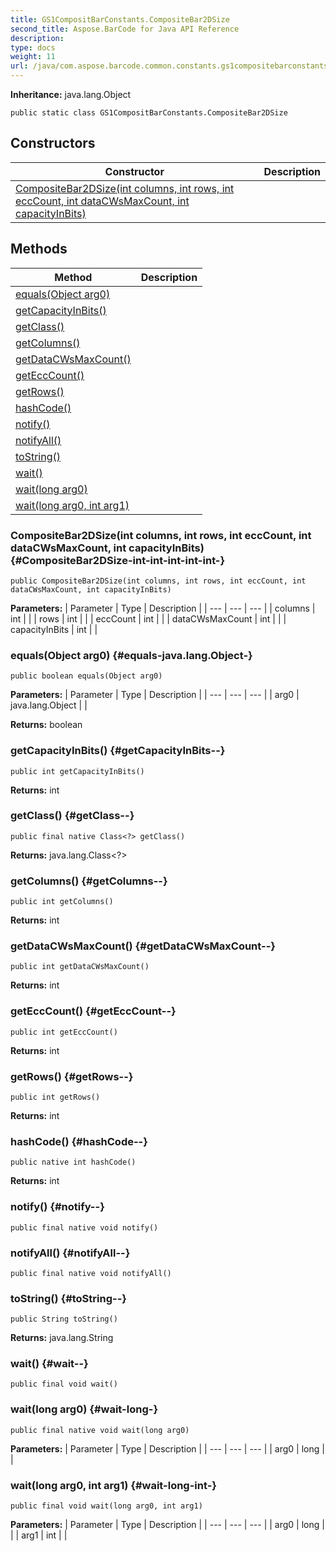 ```yaml
---
title: GS1CompositBarConstants.CompositeBar2DSize
second_title: Aspose.BarCode for Java API Reference
description: 
type: docs
weight: 11
url: /java/com.aspose.barcode.common.constants.gs1compositebarconstants/gs1compositbarconstants.compositebar2dsize/
---
```

**Inheritance:**
java.lang.Object
```
public static class GS1CompositBarConstants.CompositeBar2DSize
```
## Constructors

| Constructor | Description |
| --- | --- |
| [CompositeBar2DSize(int columns, int rows, int eccCount, int dataCWsMaxCount, int capacityInBits)](#CompositeBar2DSize-int-int-int-int-int-) |  |
## Methods

| Method | Description |
| --- | --- |
| [equals(Object arg0)](#equals-java.lang.Object-) |  |
| [getCapacityInBits()](#getCapacityInBits--) |  |
| [getClass()](#getClass--) |  |
| [getColumns()](#getColumns--) |  |
| [getDataCWsMaxCount()](#getDataCWsMaxCount--) |  |
| [getEccCount()](#getEccCount--) |  |
| [getRows()](#getRows--) |  |
| [hashCode()](#hashCode--) |  |
| [notify()](#notify--) |  |
| [notifyAll()](#notifyAll--) |  |
| [toString()](#toString--) |  |
| [wait()](#wait--) |  |
| [wait(long arg0)](#wait-long-) |  |
| [wait(long arg0, int arg1)](#wait-long-int-) |  |
### CompositeBar2DSize(int columns, int rows, int eccCount, int dataCWsMaxCount, int capacityInBits) {#CompositeBar2DSize-int-int-int-int-int-}
```
public CompositeBar2DSize(int columns, int rows, int eccCount, int dataCWsMaxCount, int capacityInBits)
```


**Parameters:**
| Parameter | Type | Description |
| --- | --- | --- |
| columns | int |  |
| rows | int |  |
| eccCount | int |  |
| dataCWsMaxCount | int |  |
| capacityInBits | int |  |

### equals(Object arg0) {#equals-java.lang.Object-}
```
public boolean equals(Object arg0)
```




**Parameters:**
| Parameter | Type | Description |
| --- | --- | --- |
| arg0 | java.lang.Object |  |

**Returns:**
boolean
### getCapacityInBits() {#getCapacityInBits--}
```
public int getCapacityInBits()
```




**Returns:**
int
### getClass() {#getClass--}
```
public final native Class<?> getClass()
```




**Returns:**
java.lang.Class<?>
### getColumns() {#getColumns--}
```
public int getColumns()
```




**Returns:**
int
### getDataCWsMaxCount() {#getDataCWsMaxCount--}
```
public int getDataCWsMaxCount()
```




**Returns:**
int
### getEccCount() {#getEccCount--}
```
public int getEccCount()
```




**Returns:**
int
### getRows() {#getRows--}
```
public int getRows()
```




**Returns:**
int
### hashCode() {#hashCode--}
```
public native int hashCode()
```




**Returns:**
int
### notify() {#notify--}
```
public final native void notify()
```




### notifyAll() {#notifyAll--}
```
public final native void notifyAll()
```




### toString() {#toString--}
```
public String toString()
```




**Returns:**
java.lang.String
### wait() {#wait--}
```
public final void wait()
```




### wait(long arg0) {#wait-long-}
```
public final native void wait(long arg0)
```




**Parameters:**
| Parameter | Type | Description |
| --- | --- | --- |
| arg0 | long |  |

### wait(long arg0, int arg1) {#wait-long-int-}
```
public final void wait(long arg0, int arg1)
```




**Parameters:**
| Parameter | Type | Description |
| --- | --- | --- |
| arg0 | long |  |
| arg1 | int |  |

